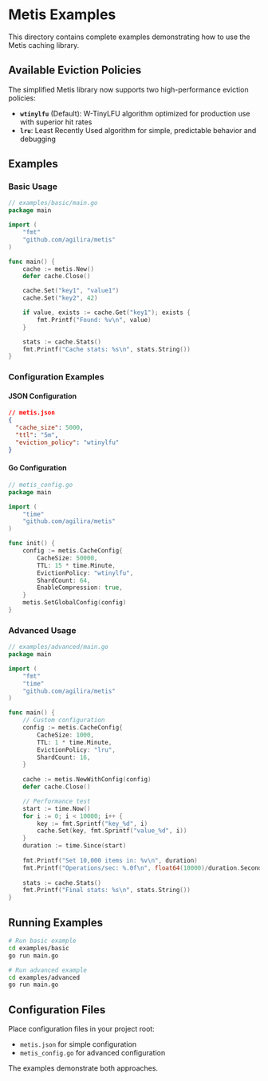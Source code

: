 # Metis Examples

This directory contains complete examples demonstrating how to use the Metis caching library.

## Available Eviction Policies

The simplified Metis library now supports two high-performance eviction policies:

- **`wtinylfu`** (Default): W-TinyLFU algorithm optimized for production use with superior hit rates
- **`lru`**: Least Recently Used algorithm for simple, predictable behavior and debugging

## Examples

### Basic Usage

```go
// examples/basic/main.go
package main

import (
    "fmt"
    "github.com/agilira/metis"
)

func main() {
    cache := metis.New()
    defer cache.Close()

    cache.Set("key1", "value1")
    cache.Set("key2", 42)

    if value, exists := cache.Get("key1"); exists {
        fmt.Printf("Found: %v\n", value)
    }

    stats := cache.Stats()
    fmt.Printf("Cache stats: %s\n", stats.String())
}
```

### Configuration Examples

#### JSON Configuration

```json
// metis.json
{
  "cache_size": 5000,
  "ttl": "5m",
  "eviction_policy": "wtinylfu"
}
```

#### Go Configuration

```go
// metis_config.go
package main

import (
    "time"
    "github.com/agilira/metis"
)

func init() {
    config := metis.CacheConfig{
        CacheSize: 50000,
        TTL: 15 * time.Minute,
        EvictionPolicy: "wtinylfu",
        ShardCount: 64,
        EnableCompression: true,
    }
    metis.SetGlobalConfig(config)
}
```

### Advanced Usage

```go
// examples/advanced/main.go
package main

import (
    "fmt"
    "time"
    "github.com/agilira/metis"
)

func main() {
    // Custom configuration
    config := metis.CacheConfig{
        CacheSize: 1000,
        TTL: 1 * time.Minute,
        EvictionPolicy: "lru",
        ShardCount: 16,
    }
    
    cache := metis.NewWithConfig(config)
    defer cache.Close()

    // Performance test
    start := time.Now()
    for i := 0; i < 10000; i++ {
        key := fmt.Sprintf("key_%d", i)
        cache.Set(key, fmt.Sprintf("value_%d", i))
    }
    duration := time.Since(start)
    
    fmt.Printf("Set 10,000 items in: %v\n", duration)
    fmt.Printf("Operations/sec: %.0f\n", float64(10000)/duration.Seconds())
    
    stats := cache.Stats()
    fmt.Printf("Final stats: %s\n", stats.String())
}
```

## Running Examples

```bash
# Run basic example
cd examples/basic
go run main.go

# Run advanced example
cd examples/advanced
go run main.go
```

## Configuration Files

Place configuration files in your project root:

- `metis.json` for simple configuration
- `metis_config.go` for advanced configuration

The examples demonstrate both approaches. 